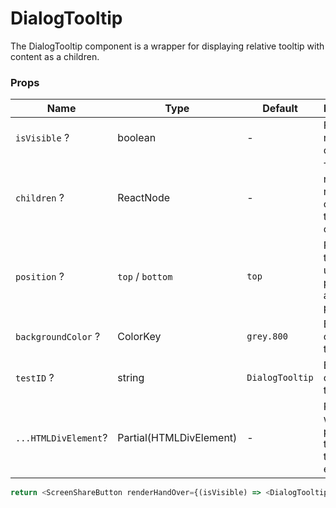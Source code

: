 # DialogTooltip

The DialogTooltip component is a wrapper for displaying relative tooltip with content as a children.

### Props

| Name                 | Type                    | Default         | Description                                                   |
|----------------------|-------------------------|-----------------|---------------------------------------------------------------|
| `isVisible` ?        | boolean                 | -               | Flag for rendering component.                                 |
| `children` ?         | ReactNode               | -               | The React nodes to be rendered as children - tooltip content. |
| `position` ?         | `top` / `bottom`        | `top`           | Position for tooltip , under parent or above parent           |
| `backgroundColor` ?  | ColorKey                | `grey.800`      | Background color of tooltip                                   |
| `testID` ?           | string                  | `DialogTooltip` | Background color of tooltip                                   |
| `...HTMLDivElement`? | Partial(HTMLDivElement) | -               | Props that will be passed to the root of the div element.     |

```javascript
return <ScreenShareButton renderHandOver={(isVisible) => <DialogTooltip isVisible={true} />} />;
```
